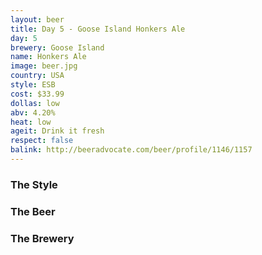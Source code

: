 ```yaml
---
layout: beer
title: Day 5 - Goose Island Honkers Ale
day: 5
brewery: Goose Island
name: Honkers Ale
image: beer.jpg
country: USA
style: ESB
cost: $33.99
dollas: low
abv: 4.20%
heat: low
ageit: Drink it fresh
respect: false
balink: http://beeradvocate.com/beer/profile/1146/1157
---
```


### The Style

### The Beer

### The Brewery

